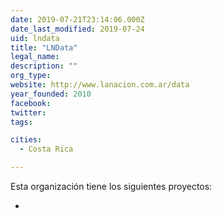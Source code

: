 ```yaml
---
date: 2019-07-21T23:14:06.000Z
date_last_modified: 2019-07-24
uid: lndata
title: "LNData"
legal_name: 
description: ""
org_type: 
website: http://www.lanacion.com.ar/data
year_founded: 2010
facebook: 
twitter: 
tags:

cities: 
  - Costa Rica

---
```


Esta organización tiene los siguientes proyectos:

- [](/i/a-que-precio-un-observatorio-de-compras-publicas.html)

